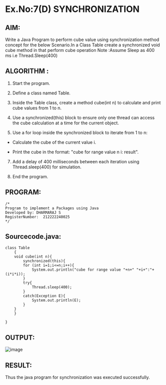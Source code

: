 # Ex.No:7(D) SYNCHRONIZATION
## AIM:
 Write a Java Program to perform cube value using synchronization  method concept  for the below Scenario.In a Class Table create a synchronized void cube method in that perform cube operation Note :Assume Sleep as 400 ms  i.e Thread.Sleep(400)
 
## ALGORITHM :
1. Start the program.

2. Define a class named Table.

3. Inside the Table class, create a method cube(int n) to calculate and print cube values from 1 to n.

4. Use a synchronized(this) block to ensure only one thread can access the cube calculation at a time for the current object.

5. Use a for loop inside the synchronized block to iterate from 1 to n:

- Calculate the cube of the current value i.

- Print the cube in the format: "cube for range value n i: result".

7. Add a delay of 400 milliseconds between each iteration using Thread.sleep(400) for simulation.

8. End the program.


## PROGRAM:
 ```
/*
Program to implement a Packages using Java
Developed by: DHARMARAJ S
RegisterNumber:  212222240025
*/
```

## Sourcecode.java:
```
class Table
    {  
    void cube(int n){
        synchronized(this){
        for (int i=1;i<=n;i++){
            System.out.println("cube for range value "+n+" "+i+":"+(i*i*i));
        }
        try{
            Thread.sleep(400);
        }
        catch(Exception E){
            System.out.println(E);
        }
    } 
    }

}
```
## OUTPUT:

![image](https://github.com/user-attachments/assets/616b9b30-0fca-4def-977b-8638b2f02cab)


## RESULT:
Thus the java program for synchronization was executed successfully.

